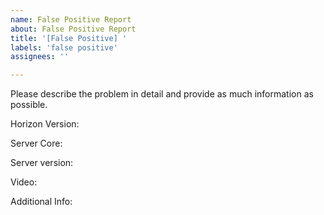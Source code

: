 ```yaml
---
name: False Positive Report
about: False Positive Report
title: '[False Positive] '
labels: 'false positive'
assignees: ''

---
```


Please describe the problem in detail and provide as much information as possible.

Horizon Version: 

Server Core: 

Server version: 

Video: 

Additional Info: 
